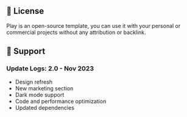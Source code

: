 
## 📃 License

Play is an open-source template, you can use it with your personal or commercial projects without any attribution or backlink.

## 💙 Support



### Update Logs: 2.0 - Nov 2023
- Design refresh
- New marketing section
- Dark mode support
- Code and performance optimization
- Updated dependencies
